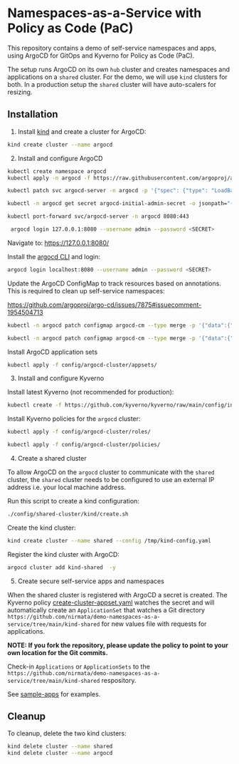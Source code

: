 # Namespaces-as-a-Service with Policy as Code (PaC)

This repository contains a demo of self-service namespaces and apps, using ArgoCD for GitOps and Kyverno for Policy as Code (PaC).

The setup runs ArgoCD on its own `hub` cluster and creates namespaces and applications on a `shared` cluster. For the demo, we will use `kind` clusters for both. In a production setup the `shared` cluster will have auto-scalers for resizing.

## Installation

1. Install [kind](https://kind.sigs.k8s.io/) and create a cluster for ArgoCD:

```sh
kind create cluster --name argocd
```

2. Install and configure ArgoCD

```sh
kubectl create namespace argocd
kubectl apply -n argocd -f https://raw.githubusercontent.com/argoproj/argo-cd/stable/manifests/install.yaml
```

```sh
kubectl patch svc argocd-server -n argocd -p '{"spec": {"type": "LoadBalancer"}}'
```

```sh
kubectl -n argocd get secret argocd-initial-admin-secret -o jsonpath="{.data.password}" | base64 -d; echo
```

```sh
kubectl port-forward svc/argocd-server -n argocd 8080:443
```

```sh
 argocd login 127.0.0.1:8080 --username admin --password <SECRET>
```

Navigate to: https://127.0.0.1:8080/

Install the [argocd CLI](https://argo-cd.readthedocs.io/en/stable/cli_installation/) and login:

```sh
argocd login localhost:8080 --username admin --password <SECRET>
```

Update the ArgoCD ConfigMap to track resources based on annotations. 
This is required to clean up self-service namespaces:

https://github.com/argoproj/argo-cd/issues/7875#issuecomment-1954504713

```sh
kubectl -n argocd patch configmap argocd-cm --type merge -p '{"data":{"application.resourceTrackingMethod": "annotation+label"}}'
```

```sh
kubectl -n argocd patch configmap argocd-cm --type merge -p '{"data":{"application.instanceLabelKey": "argocd.argoproj.io/instance"}}'
```


Install ArgoCD application sets

```sh
kubectl apply -f config/argocd-cluster/appsets/
```

3. Install and configure Kyverno

Install latest Kyverno (not recommended for production):

```sh
kubectl create -f https://github.com/kyverno/kyverno/raw/main/config/install-latest-testing.yaml
```

Install Kyverno policies for the `argocd` cluster:

```sh
kubectl apply -f config/argocd-cluster/roles/
```

```sh
kubectl apply -f config/argocd-cluster/policies/
```

4. Create a shared cluster

To allow ArgoCD on the `argocd` cluster to communicate with the `shared` cluster, the `shared` cluster needs to be configured to use an external IP address i.e. your local machine address.

Run this script to create a kind configuration:

```sh
./config/shared-cluster/kind/create.sh
```

Create the kind cluster:

```sh
kind create cluster --name shared --config /tmp/kind-config.yaml
```

Register the kind cluster with ArgoCD:

```sh
argocd cluster add kind-shared  -y
```

5. Create secure self-service apps and namespaces 

When the shared cluster is registered with ArgoCD a secret is created. The Kyverno policy [create-cluster-appset.yaml](config/argocd-cluster/policies/create-cluster-appset.yaml) watches the secret and will automatically create an `ApplicationSet` that watches a Git directory `https://github.com/nirmata/demo-namespaces-as-a-service/tree/main/kind-shared` for new values file with requests for applications. 

**NOTE: If you fork the repository, please update the policy to point to your own location for the Git commits.**

Check-in `Applications` or `ApplicationSets` to the `https://github.com/nirmata/demo-namespaces-as-a-service/tree/main/kind-shared` respository.

See [sample-apps](https://github.com/nirmata/demo-namespaces-as-a-service/tree/main/config/sample-apps) for examples.

## Cleanup

To cleanup, delete the two kind clusters:

```sh
kind delete cluster --name shared
kind delete cluster --name argocd
```
